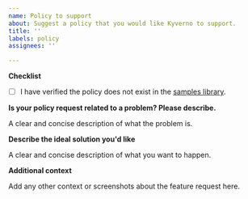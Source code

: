 ```yaml
---
name: Policy to support
about: Suggest a policy that you would like Kyverno to support.
title: ''
labels: policy
assignees: ''

---
```


<!--  Please use this template to describe a new policy that you would like Kyverno to support-->

**Checklist**

<!-- Put an `x` in the boxes that apply to indicate you have done these things. -->

- [ ] I have verified the policy does not exist in the [samples library](https://github.com/kyverno/kyverno/blob/main/samples/README.md).

**Is your policy request related to a problem? Please describe.**

A clear and concise description of what the problem is.

**Describe the ideal solution you'd like**

A clear and concise description of what you want to happen.

**Additional context**

Add any other context or screenshots about the feature request here.
